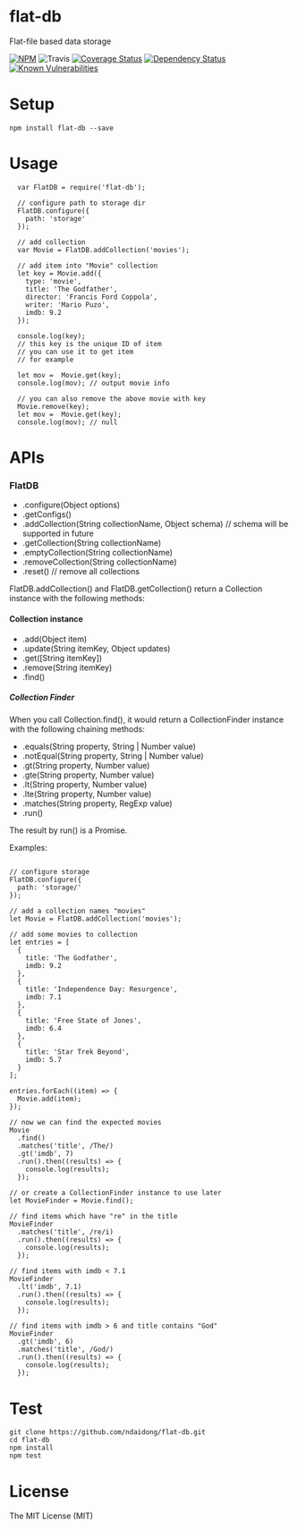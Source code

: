 # flat-db
Flat-file based data storage

[![NPM](https://badge.fury.io/js/flat-db.svg)](https://badge.fury.io/js/flat-db)
![Travis](https://travis-ci.org/ndaidong/flat-db.svg?branch=master)
[![Coverage Status](https://coveralls.io/repos/github/ndaidong/flat-db/badge.svg?branch=master&noop)](https://coveralls.io/github/ndaidong/flat-db?branch=master)
[![Dependency Status](https://www.versioneye.com/user/projects/57e8df6079806f00398347d9/badge.svg?style=flat)](https://www.versioneye.com/user/projects/57e8df6079806f00398347d9)
[![Known Vulnerabilities](https://snyk.io/test/npm/flat-db/badge.svg)](https://snyk.io/test/npm/flat-db)

# Setup

```
npm install flat-db --save
```

# Usage

```
  var FlatDB = require('flat-db');

  // configure path to storage dir
  FlatDB.configure({
    path: 'storage'
  });

  // add collection
  var Movie = FlatDB.addCollection('movies');

  // add item into "Movie" collection
  let key = Movie.add({
    type: 'movie',
    title: 'The Godfather',
    director: 'Francis Ford Coppola',
    writer: 'Mario Puzo',
    imdb: 9.2
  });

  console.log(key);
  // this key is the unique ID of item
  // you can use it to get item
  // for example

  let mov =  Movie.get(key);
  console.log(mov); // output movie info

  // you can also remove the above movie with key
  Movie.remove(key);
  let mov =  Movie.get(key);
  console.log(mov); // null
```

# APIs

### FlatDB
 - .configure(Object options)
 - .getConfigs()
 - .addCollection(String collectionName, Object schema) // schema will be supported in future
 - .getCollection(String collectionName)
 - .emptyCollection(String collectionName)
 - .removeCollection(String collectionName)
 - .reset() // remove all collections

FlatDB.addCollection() and FlatDB.getCollection() return a Collection instance with the following methods:

#### Collection instance
 - .add(Object item)
 - .update(String itemKey, Object updates)
 - .get([String itemKey])
 - .remove(String itemKey)
 - .find()


##### Collection Finder

When you call Collection.find(), it would return a CollectionFinder instance with the following chaining methods:

  - .equals(String property, String | Number value)
  - .notEqual(String property, String | Number value)
  - .gt(String property, Number value)
  - .gte(String property, Number value)
  - .lt(String property, Number value)
  - .lte(String property, Number value)
  - .matches(String property, RegExp value)
  - .run()

The result by run() is a Promise.

Examples:

```

// configure storage
FlatDB.configure({
  path: 'storage/'
});

// add a collection names "movies"
let Movie = FlatDB.addCollection('movies');

// add some movies to collection
let entries = [
  {
    title: 'The Godfather',
    imdb: 9.2
  },
  {
    title: 'Independence Day: Resurgence',
    imdb: 7.1
  },
  {
    title: 'Free State of Jones',
    imdb: 6.4
  },
  {
    title: 'Star Trek Beyond',
    imdb: 5.7
  }
];

entries.forEach((item) => {
  Movie.add(item);
});

// now we can find the expected movies
Movie
  .find()
  .matches('title', /The/)
  .gt('imdb', 7)
  .run().then((results) => {
    console.log(results);
  });

// or create a CollectionFinder instance to use later
let MovieFinder = Movie.find();

// find items which have "re" in the title
MovieFinder
  .matches('title', /re/i)
  .run().then((results) => {
    console.log(results);
  });

// find items with imdb < 7.1
MovieFinder
  .lt('imdb', 7.1)
  .run().then((results) => {
    console.log(results);
  });

// find items with imdb > 6 and title contains "God"
MovieFinder
  .gt('imdb', 6)
  .matches('title', /God/)
  .run().then((results) => {
    console.log(results);
  });
```

# Test

```
git clone https://github.com/ndaidong/flat-db.git
cd flat-db
npm install
npm test
```

# License

The MIT License (MIT)
